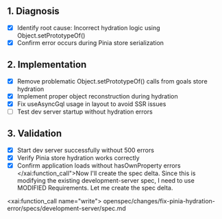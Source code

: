 ## 1. Diagnosis
- [x] Identify root cause: Incorrect hydration logic using Object.setPrototypeOf()
- [x] Confirm error occurs during Pinia store serialization

## 2. Implementation
- [x] Remove problematic Object.setPrototypeOf() calls from goals store hydration
- [x] Implement proper object reconstruction during hydration
- [x] Fix useAsyncGql usage in layout to avoid SSR issues
- [ ] Test dev server startup without hydration errors

## 3. Validation
- [x] Start dev server successfully without 500 errors
- [x] Verify Pinia store hydration works correctly
- [x] Confirm application loads without hasOwnProperty errors</content>
</xai:function_call">Now I'll create the spec delta. Since this is modifying the existing development-server spec, I need to use MODIFIED Requirements. Let me create the spec delta. 

<xai:function_call name="write">
<parameter name="filePath">openspec/changes/fix-pinia-hydration-error/specs/development-server/spec.md